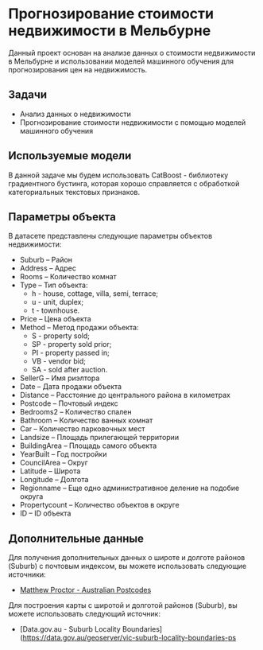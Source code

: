 # Прогнозирование стоимости недвижимости в Мельбурне

Данный проект основан на анализе данных о стоимости недвижимости в Мельбурне и использовании моделей машинного обучения для прогнозирования цен на недвижимость.

## Задачи

- Анализ данных о недвижимости
- Прогнозирование стоимости недвижимости с помощью моделей машинного обучения

## Используемые модели

В данной задаче мы будем использовать CatBoost - библиотеку градиентного бустинга, которая хорошо справляется с обработкой категориальных текстовых признаков.

## Параметры объекта

В датасете представлены следующие параметры объектов недвижимости:

- Suburb – Район
- Address – Адрес
- Rooms – Количество комнат
- Type – Тип объекта:
  - h - house, cottage, villa, semi, terrace;
  - u - unit, duplex;
  - t - townhouse.
- Price – Цена объекта
- Method – Метод продажи объекта:
  - S - property sold;
  - SP - property sold prior;
  - PI - property passed in;
  - VB - vendor bid;
  - SA - sold after auction.
- SellerG – Имя риэлтора
- Date – Дата продажи объекта
- Distance – Расстояние до центрального района в километрах
- Postcode – Почтовый индекс
- Bedrooms2 – Количество спален
- Bathroom – Количество ванных комнат
- Car – Количество парковочных мест
- Landsize – Площадь прилегающей территории
- BuildingArea – Площадь самого объекта
- YearBuilt – Год постройки
- CouncilArea – Округ
- Latitude – Широта
- Longitude – Долгота
- Regionname – Еще одно административное деление на подобие округа
- Propertycount – Количество объектов в округе
- ID – ID объекта

## Дополнительные данные

Для получения дополнительных данных о широте и долготе районов (Suburb) с почтовым индексом, вы можете использовать следующие источники:

- [Matthew Proctor - Australian Postcodes](https://www.matthewproctor.com/australian_postcodes)

Для построения карты с широтой и долготой районов (Suburb), вы можете использовать следующий источник:

- [Data.gov.au - Suburb Locality Boundaries](https://data.gov.au/geoserver/vic-suburb-locality-boundaries-ps

